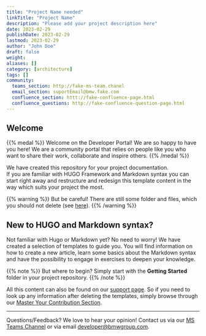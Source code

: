 ```yaml
---
title: "Project Name needed"
linkTitle: "Project Name"
description: "Please add your project description here"
date: 2023-02-29
publishDate: 2023-02-29
lastmod: 2023-02-29
author: "John Doe"
draft: false
weight: 
aliases: []
category: [architecture]
tags: []
community:
  teams_section: http://fake-ms-team.chanel
  email_section: suportEmail@bmw.fake.com
  confluence_section: httt://fake-confluence-page.html
  confluence_questions: http://fake-confluence-question-page.html
---
```

## Welcome 
{{% medal %}}
Welcome on the Developer Portal! We are so happy to have you here! We are a community portal that relies on people like you who want to share their work, collaborate and inspire others. 
{{% /medal %}}

We have created this repository for your project documentation. 
</br> 
If you are familiar with HUGO Framework and Markdown syntax you can start right away and restructure and redesign this template content in the way which suits your project the most. 

{{% warning %}}
But be careful! There are still some folder and files, which you should not delete (see [here](./1_gettingstarted/1_template_structure)).
{{% /warning %}}

## New to HUGO and Markdown syntax?
Not familiar with Hugo or Markdown yet? No need to worry! We have created a selection of templates to guide you. You will find information on how to create a new article, learn some basics about the Markdown syntax and have the possibility to engage in exercises to deepen your knowledge.


{{% note %}}
But where to begin? Simply start with the **Getting Started** folder in your project repository. 
{{% /note %}}
</br>

All this content can also be found on our [support page](/support/). So if you need to look up any information after deleting the templates, simply browse through our [Master Your Contribution Section](/support/). 
</br>

---
Questions/Feedback?
We love to hear your opinion! Contact us via our [MS Teams Channel](https://teams.microsoft.com/l/team/19%3aabd56926fa9048f69fe91902d64813e7%40thread.skype/conversations?groupId=2c0e99b8-32e2-4fc7-8593-8fbbb296eb5a&tenantId=ce849bab-cc1c-465b-b62e-18f07c9ac198) or via email <developer@bmwgroup.com>.
